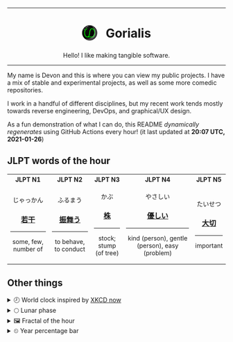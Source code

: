***

<h1 align="center">
<sub>
    <img src="readme/resources/avatar.png" height="36">
</sub>
&nbsp;
Gorialis
</h1>
<p align="center">
Hello! I like making tangible software.
</p>

***

My name is Devon and this is where you can view my public projects. I have a mix of stable and experimental projects, as well as some more comedic repositories.

I work in a handful of different disciplines, but my recent work tends mostly towards reverse engineering, DevOps, and graphical/UX design.

As a fun demonstration of what I can do, this README *dynamically regenerates* using GitHub Actions every hour! (it last updated at **20:07 UTC, 2021-01-26**)

<h2>JLPT words of the hour</h2>
<table>
    <tr>
        <th>JLPT N1</th>
        <th>JLPT N2</th>
        <th>JLPT N3</th>
        <th>JLPT N4</th>
        <th>JLPT N5</th>
    </tr>
    <tr>
        <td>
            <p align="center">じゃっかん</p>
            <h3 align="center"><b><a href="https://jisho.org/search/%E8%8B%A5%E5%B9%B2">若干</a></b></h3>
            <hr>
            <p align="center">some,<wbr> few,<wbr> number of</p>
        </td>
        <td>
            <p align="center">ふるまう</p>
            <h3 align="center"><b><a href="https://jisho.org/search/%E6%8C%AF%E8%88%9E%E3%81%86">振舞う</a></b></h3>
            <hr>
            <p align="center">to behave,<wbr> to conduct</p>
        </td>
        <td>
            <p align="center">かぶ</p>
            <h3 align="center"><b><a href="https://jisho.org/search/%E6%A0%AA">株</a></b></h3>
            <hr>
            <p align="center">stock;<br> stump (of tree)</p>
        </td>
        <td>
            <p align="center">やさしい</p>
            <h3 align="center"><b><a href="https://jisho.org/search/%E5%84%AA%E3%81%97%E3%81%84">優しい</a></b></h3>
            <hr>
            <p align="center">kind (person),<wbr> gentle (person),<wbr> easy (problem)</p>
        </td>
        <td>
            <p align="center">たいせつ</p>
            <h3 align="center"><b><a href="https://jisho.org/search/%E5%A4%A7%E5%88%87">大切</a></b></h3>
            <hr>
            <p align="center">important</p>
        </td>
    </tr>
</table>

<h2>Other things</h2>
<details>
<summary>🕗  World clock inspired by <a href="https://xkcd.com/now">XKCD now</a></summary>

> <img src="generated/now.png" width="512">

</details>
<details>
<summary>🌕 Lunar phase</summary>

The moon is approximately 48.20% through its phase (Full Moon).

</details>
<details>
<summary>&#x1f5bc; Fractal of the hour</summary>

> <img src="generated/fractal.png" width="512">

</details>
<details>
<summary>&#x23f2; Year percentage bar</summary>
<pre><code>2021 [█▁▁▁▁▁▁▁▁▁▁▁▁▁▁▁▁▁▁▁] 7.08%</code></pre>
</details>
